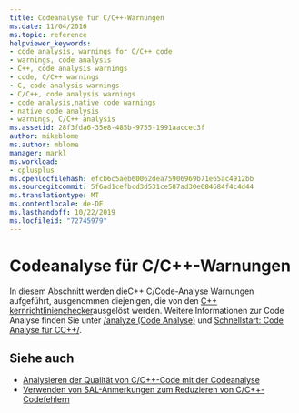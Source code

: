 ```yaml
---
title: Codeanalyse für C/C++-Warnungen
ms.date: 11/04/2016
ms.topic: reference
helpviewer_keywords:
- code analysis, warnings for C/C++ code
- warnings, code analysis
- C++, code analysis warnings
- code, C/C++ warnings
- C, code analysis warnings
- C/C++, code analysis warnings
- code analysis,native code warnings
- native code analysis
- warnings, C/C++ analysis
ms.assetid: 28f3fda6-35e8-485b-9755-1991aaccec3f
author: mikeblome
ms.author: mblome
manager: markl
ms.workload:
- cplusplus
ms.openlocfilehash: efcb6c5aeb60062dea75906969b71e65ac4912bb
ms.sourcegitcommit: 5f6ad1cefbcd3d531ce587ad30e684684f4c4d44
ms.translationtype: MT
ms.contentlocale: de-DE
ms.lasthandoff: 10/22/2019
ms.locfileid: "72745979"
---
```

# <a name="code-analysis-for-cc-warnings"></a>Codeanalyse für C/C++-Warnungen
In diesem Abschnitt werden dieC++ C/Code-Analyse Warnungen aufgeführt, ausgenommen diejenigen, die von den [ C++ kernrichtlinienchecker](code-analysis-for-cpp-corecheck.md)ausgelöst werden. Weitere Informationen zur Code Analyse finden Sie unter [/analyze (Code Analyse)](/cpp/build/reference/analyze-code-analysis) und [Schnellstart: Code Analyse für CC++/](../code-quality/quick-start-code-analysis-for-c-cpp.md).

## <a name="see-also"></a>Siehe auch

- [Analysieren der Qualität von C/C++-Code mit der Codeanalyse](../code-quality/code-analysis-for-c-cpp-overview.md)
- [Verwenden von SAL-Anmerkungen zum Reduzieren von C/C++-Codefehlern](../code-quality/using-sal-annotations-to-reduce-c-cpp-code-defects.md)
